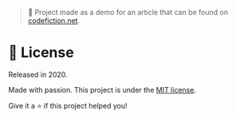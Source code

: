 > :rocket: Project made as a demo for an article that can be found on [codefiction.net](http://codefiction.net/).

# :closed_book: License

Released in 2020.

Made with passion.
This project is under the [MIT license]().

Give it a ⭐️ if this project helped you!
